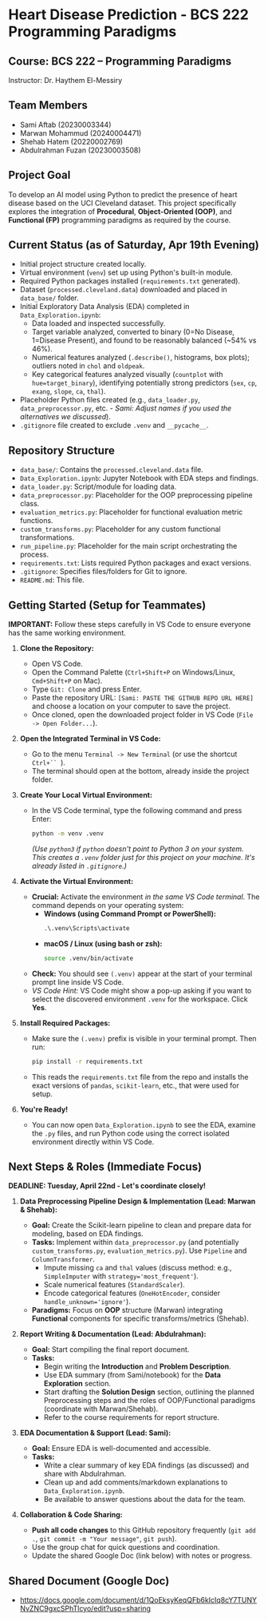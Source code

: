 # Heart Disease Prediction - BCS 222 Programming Paradigms

## Course: BCS 222 – Programming Paradigms
Instructor: Dr. Haythem El-Messiry

## Team Members
* Sami Aftab (20230003344)
* Marwan Mohammud (20240004471)
* Shehab Hatem (20220002769)
* Abdulrahman Fuzan (20230003508)

## Project Goal
To develop an AI model using Python to predict the presence of heart disease based on the UCI Cleveland dataset. This project specifically explores the integration of **Procedural**, **Object-Oriented (OOP)**, and **Functional (FP)** programming paradigms as required by the course.

## Current Status (as of Saturday, Apr 19th Evening)
* Initial project structure created locally.
* Virtual environment (`venv`) set up using Python's built-in module.
* Required Python packages installed (`requirements.txt` generated).
* Dataset (`processed.cleveland.data`) downloaded and placed in `data_base/` folder.
* Initial Exploratory Data Analysis (EDA) completed in `Data_Exploration.ipynb`:
    * Data loaded and inspected successfully.
    * Target variable analyzed, converted to binary (0=No Disease, 1=Disease Present), and found to be reasonably balanced (~54% vs 46%).
    * Numerical features analyzed (`.describe()`, histograms, box plots); outliers noted in `chol` and `oldpeak`.
    * Key categorical features analyzed visually (`countplot` with `hue=target_binary`), identifying potentially strong predictors (`sex`, `cp`, `exang`, `slope`, `ca`, `thal`).
* Placeholder Python files created (e.g., `data_loader.py`, `data_preprocessor.py`, etc. - *Sami: Adjust names if you used the alternatives we discussed*).
* `.gitignore` file created to exclude `.venv` and `__pycache__`.

## Repository Structure
* `data_base/`: Contains the `processed.cleveland.data` file.
* `Data_Exploration.ipynb`: Jupyter Notebook with EDA steps and findings.
* `data_loader.py`: Script/module for loading data.
* `data_preprocessor.py`: Placeholder for the OOP preprocessing pipeline class.
* `evaluation_metrics.py`: Placeholder for functional evaluation metric functions.
* `custom_transforms.py`: Placeholder for any custom functional transformations.
* `run_pipeline.py`: Placeholder for the main script orchestrating the process.
* `requirements.txt`: Lists required Python packages and exact versions.
* `.gitignore`: Specifies files/folders for Git to ignore.
* `README.md`: This file.

## Getting Started (Setup for Teammates)

**IMPORTANT:** Follow these steps carefully in VS Code to ensure everyone has the same working environment.

1.  **Clone the Repository:**
    * Open VS Code.
    * Open the Command Palette (`Ctrl+Shift+P` on Windows/Linux, `Cmd+Shift+P` on Mac).
    * Type `Git: Clone` and press Enter.
    * Paste the repository URL: `[Sami: PASTE THE GITHUB REPO URL HERE]` and choose a location on your computer to save the project.
    * Once cloned, open the downloaded project folder in VS Code (`File -> Open Folder...`).

2.  **Open the Integrated Terminal in VS Code:**
    * Go to the menu `Terminal -> New Terminal` (or use the shortcut `Ctrl+`` `).
    * The terminal should open at the bottom, already inside the project folder.

3.  **Create Your Local Virtual Environment:**
    * In the VS Code terminal, type the following command and press Enter:
        ```bash
        python -m venv .venv
        ```
        *(Use `python3` if `python` doesn't point to Python 3 on your system. This creates a `.venv` folder just for this project on your machine. It's already listed in `.gitignore`.)*

4.  **Activate the Virtual Environment:**
    * **Crucial:** Activate the environment *in the same VS Code terminal*. The command depends on your operating system:
        * **Windows (using Command Prompt or PowerShell):**
            ```cmd
            .\.venv\Scripts\activate
            ```
        * **macOS / Linux (using bash or zsh):**
            ```bash
            source .venv/bin/activate
            ```
    * **Check:** You should see `(.venv)` appear at the start of your terminal prompt line inside VS Code.
    * *VS Code Hint:* VS Code might show a pop-up asking if you want to select the discovered environment `.venv` for the workspace. Click **Yes**.

5.  **Install Required Packages:**
    * Make sure the `(.venv)` prefix is visible in your terminal prompt. Then run:
        ```bash
        pip install -r requirements.txt
        ```
    * This reads the `requirements.txt` file from the repo and installs the exact versions of `pandas`, `scikit-learn`, etc., that were used for setup.

6.  **You're Ready!**
    * You can now open `Data_Exploration.ipynb` to see the EDA, examine the `.py` files, and run Python code using the correct isolated environment directly within VS Code.

## Next Steps & Roles (Immediate Focus)

**DEADLINE: Tuesday, April 22nd - Let's coordinate closely!**

1.  **Data Preprocessing Pipeline Design & Implementation (Lead: Marwan & Shehab):**
    * **Goal:** Create the Scikit-learn pipeline to clean and prepare data for modeling, based on EDA findings.
    * **Tasks:** Implement within `data_preprocessor.py` (and potentially `custom_transforms.py`, `evaluation_metrics.py`). Use `Pipeline` and `ColumnTransformer`.
        * Impute missing `ca` and `thal` values (discuss method: e.g., `SimpleImputer` with `strategy='most_frequent'`).
        * Scale numerical features (`StandardScaler`).
        * Encode categorical features (`OneHotEncoder`, consider `handle_unknown='ignore'`).
    * **Paradigms:** Focus on **OOP** structure (Marwan) integrating **Functional** components for specific transforms/metrics (Shehab).

2.  **Report Writing & Documentation (Lead: Abdulrahman):**
    * **Goal:** Start compiling the final report document.
    * **Tasks:**
        * Begin writing the **Introduction** and **Problem Description**.
        * Use EDA summary (from Sami/notebook) for the **Data Exploration** section.
        * Start drafting the **Solution Design** section, outlining the planned Preprocessing steps and the roles of OOP/Functional paradigms (coordinate with Marwan/Shehab).
        * Refer to the course requirements for report structure.

3.  **EDA Documentation & Support (Lead: Sami):**
    * **Goal:** Ensure EDA is well-documented and accessible.
    * **Tasks:**
        * Write a clear summary of key EDA findings (as discussed) and share with Abdulrahman.
        * Clean up and add comments/markdown explanations to `Data_Exploration.ipynb`.
        * Be available to answer questions about the data for the team.

4.  **Collaboration & Code Sharing:**
    * **Push all code changes** to this GitHub repository frequently (`git add .`, `git commit -m "Your message"`, `git push`).
    * Use the group chat for quick questions and coordination.
    * Update the shared Google Doc (link below) with notes or progress.

## Shared Document (Google Doc)
* https://docs.google.com/document/d/1QoEksyKeqQFb6kIcIq8cY7TUNYNvZNC9gxcSPhTlcyo/edit?usp=sharing
